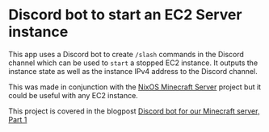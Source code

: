 # Discord bot to start an EC2 Server instance

This app uses a Discord bot to create `/slash` commands in the Discord channel which can be used to `start` a stopped EC2 instance. It outputs the instance state as well as the instance IPv4 address to the Discord channel.

This was made in conjunction with the [NixOS Minecraft Server](https://github.com/Sleepful/nixos-minecraft-server-blogpost/tree/main) project but it could be useful with any EC2 instance.

This project is covered in the blogpost [Discord bot for our Minecraft server, Part 1](https://bloggeroo.dev/articles/202403051905)
